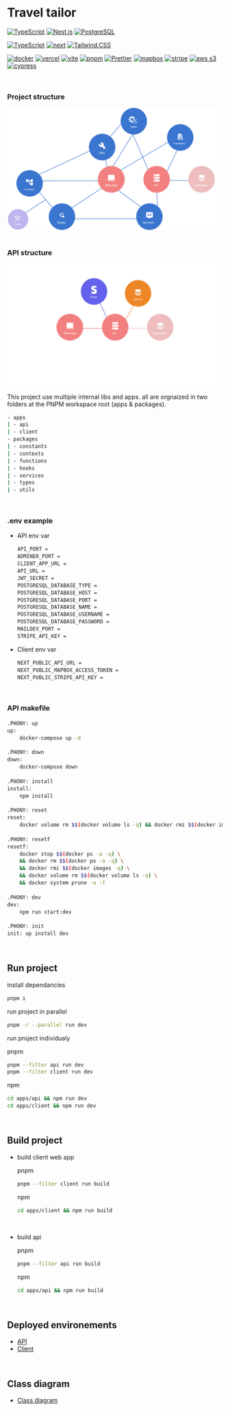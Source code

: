 # Travel tailor

[![TypeScript](https://img.shields.io/badge/TypeScript-007ACC?style=for-the-badge&logo=typescript&logoColor=white)](https://www.typescriptlang.org/docs/)
[![Nest.js](https://img.shields.io/badge/Nest.js-E0234D?style=for-the-badge&logo=nestjs&logoColor=white)]()
[![PostgreSQL](https://img.shields.io/badge/PostgreSQL-336790?style=for-the-badge&logo=postgresql&logoColor=white)]()

[![TypeScript](https://img.shields.io/badge/TypeScript-007ACC?style=for-the-badge&logo=typescript&logoColor=white)](https://www.typescriptlang.org/docs/)
[![next](https://img.shields.io/badge/Next.js-20232A?style=for-the-badge&logo=nextdotjs&logoColor=FFFFFF)](https://nextjs.org/)
[![Tailwind.CSS](https://img.shields.io/badge/TailwindCSS-16a1ba?style=for-the-badge&logo=tailwindcss&logoColor=white)](https://tailwindcss.com/)

[![docker](https://img.shields.io/badge/Docker-2CA5E0?style=for-the-badge&logo=docker&logoColor=white)](https://www.docker.com/)
[![vercel](https://img.shields.io/badge/Vercel-323330?style=for-the-badge&logo=vercel&logoColor=FFF)](https://vercel.com/)
[![vite](https://img.shields.io/badge/Vite-B04EFD?style=for-the-badge&logo=vite&logoColor=FFFFFF)](https://vitejs.dev/)
[![pnpm](https://img.shields.io/badge/PNPM-F69220?style=for-the-badge&logo=pnpm&logoColor=white)](https://pnpm.io/fr/)
[![Prettier](https://img.shields.io/badge/Prettier-1B2B34?style=for-the-badge&logo=prettier&logoColor=white)](https://prettier.io/)
[![mapbox](https://img.shields.io/badge/Mapbox-4164FB?style=for-the-badge&logo=mapbox&logoColor=white)](https://www.mapbox.com/)
[![stripe](https://img.shields.io/badge/Stripe-8A84FC?style=for-the-badge&logo=stripe&logoColor=white)](https://amzn.github.io/style-dictionary/#/)
[![aws s3](https://img.shields.io/badge/AWS%20s3-F69220?style=for-the-badge&logo=amazon&logoColor=white)](https://aws.amazon.com)
[![cypress](https://img.shields.io/badge/Cypress-1C1E2E?style=for-the-badge&logo=cypress&logoColor=28E79B)](https://www.cypress.io/)

<br/>

### Project structure
<img src="./assets/images/lib-schema.jpg" alt="Lib schema">

<br/>
<br/>

### API structure
<img src="./assets/images/api-schema.jpg" alt="Lib schema">

<br/>

This project use multiple internal libs and apps. all are orgnaized in two folders at the PNPM workspace root (apps & packages).

```bash
- apps
| - api
| - client
- packages
| - constants
| - contexts
| - functions
| - hooks
| - services
| - types
| - utils
```

<br/>

### .env example
- API env var
    ```bash
    API_PORT =
    ADMINER_PORT =
    CLIENT_APP_URL =
    API_URL =
    JWT_SECRET =
    POSTGRESQL_DATABASE_TYPE =
    POSTGRESQL_DATABASE_HOST =
    POSTGRESQL_DATABASE_PORT =
    POSTGRESQL_DATABASE_NAME =
    POSTGRESQL_DATABASE_USERNAME =
    POSTGRESQL_DATABASE_PASSWORD =
    MAILDEV_PORT =
    STRIPE_API_KEY =
    ```
- Client env var
    ```bash
    NEXT_PUBLIC_API_URL =
    NEXT_PUBLIC_MAPBOX_ACCESS_TOKEN =
    NEXT_PUBLIC_STRIPE_API_KEY =
    ```
<br/>

### API makefile
```bash
.PHONY: up
up:
	docker-compose up -d

.PHONY: down
down:
	docker-compose down

.PHONY: install
install:
	npm install

.PHONY: reset
reset:
	docker volume rm $$(docker volume ls -q) && docker rmi $$(docker images -q)

.PHONY: resetf
resetf:
	docker stop $$(docker ps -a -q) \
	&& docker rm $$(docker ps -a -q) \
	&& docker rmi $$(docker images -q) \
	&& docker volume rm $$(docker volume ls -q) \
	&& docker system prune -a -f

.PHONY: dev
dev: 
	npm run start:dev

.PHONY: init
init: up install dev
```

<br/>

## Run project

install dependancies
```bash
pnpm i
```

run project in parallel
```bash
pnpm -r --parallel run dev
```

run project individualy

pnpm
```bash
pnpm --filter api run dev 
pnpm --filter client run dev 
```
npm
```bash
cd apps/api && npm run dev
cd apps/client && npm run dev
```
<br/>

## Build project
-  build client web app

    pnpm
    ```bash
    pnpm --filter client run build
    ```

    npm
    ```bash
    cd apps/client && npm run build
    ```
    <br/>

-  build api

    pnpm
    ```bash
    pnpm --filter api run build
    ```

    npm
    ```bash
    cd apps/api && npm run build
    ```

    <br/>

## Deployed environements

- [API](https://travel-tailor-api.vercel.app/api/v1/doc)
- [Client](https://travel-tailor-client.vercel.app/)

<br/>

## Class diagram
- [Class diagram](https://dbdiagram.io/d/637e1c76c9abfc611174bd92)
